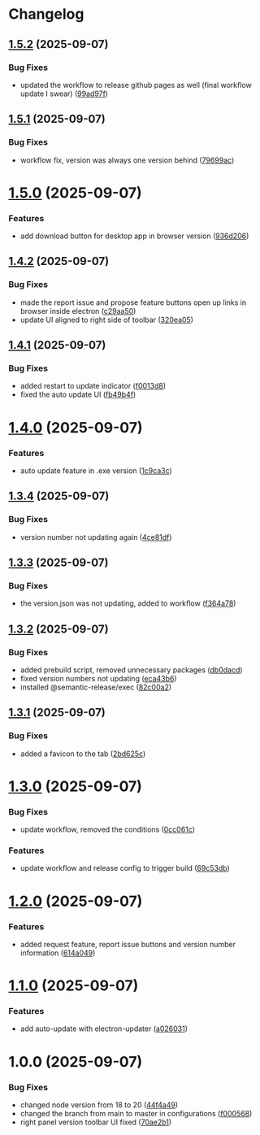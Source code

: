 # Changelog

## [1.5.2](https://github.com/raycastly/texture-ripper/compare/v1.5.1...v1.5.2) (2025-09-07)


### Bug Fixes

* updated the workflow to release github pages as well (final workflow update I swear) ([99ad97f](https://github.com/raycastly/texture-ripper/commit/99ad97f553d6dda2903fc5218ff560fcb50db2ea))

## [1.5.1](https://github.com/raycastly/texture-ripper/compare/v1.5.0...v1.5.1) (2025-09-07)


### Bug Fixes

* workflow fix, version was always one version behind ([79699ac](https://github.com/raycastly/texture-ripper/commit/79699ac65c0a59f968108da8a28e79a70b73335b))

# [1.5.0](https://github.com/raycastly/texture-ripper/compare/v1.4.2...v1.5.0) (2025-09-07)


### Features

* add download button for desktop app in browser version ([936d206](https://github.com/raycastly/texture-ripper/commit/936d2060e5403e21989b4811ead29d6350aac7a9))

## [1.4.2](https://github.com/raycastly/texture-ripper/compare/v1.4.1...v1.4.2) (2025-09-07)


### Bug Fixes

* made the report issue and propose feature buttons open up links in browser inside electron ([c29aa50](https://github.com/raycastly/texture-ripper/commit/c29aa50e5d02f6c7e334fc83cd4364329d9ea7e5))
* update UI aligned to right side of toolbar ([320ea05](https://github.com/raycastly/texture-ripper/commit/320ea05da8b04bf5948d660a5fcac5bc9b1bc2e7))

## [1.4.1](https://github.com/raycastly/texture-ripper/compare/v1.4.0...v1.4.1) (2025-09-07)


### Bug Fixes

* added restart to update indicator ([f0013d8](https://github.com/raycastly/texture-ripper/commit/f0013d88d818a7f4dca551859e2c98e4e50f5eee))
* fixed the auto update UI ([fb49b4f](https://github.com/raycastly/texture-ripper/commit/fb49b4f25bc79f8989f313b0ad72272a4a0d889e))

# [1.4.0](https://github.com/raycastly/texture-ripper/compare/v1.3.4...v1.4.0) (2025-09-07)


### Features

* auto update feature in .exe version ([1c9ca3c](https://github.com/raycastly/texture-ripper/commit/1c9ca3c9d74179d8e6ed1650100260caab255640))

## [1.3.4](https://github.com/raycastly/texture-ripper/compare/v1.3.3...v1.3.4) (2025-09-07)


### Bug Fixes

* version number not updating again ([4ce81df](https://github.com/raycastly/texture-ripper/commit/4ce81df937bb4bbfaf3099360462ad31a11e2543))

## [1.3.3](https://github.com/raycastly/texture-ripper/compare/v1.3.2...v1.3.3) (2025-09-07)


### Bug Fixes

* the version.json was not updating, added to workflow ([f364a78](https://github.com/raycastly/texture-ripper/commit/f364a788568567eeb036f3dd05e0816b6ed3d1be))

## [1.3.2](https://github.com/raycastly/texture-ripper/compare/v1.3.1...v1.3.2) (2025-09-07)


### Bug Fixes

* added prebuild script, removed unnecessary packages ([db0dacd](https://github.com/raycastly/texture-ripper/commit/db0dacd89ea86fa06010991f2dcf4b8a2b1c688f))
* fixed version numbers not updating ([eca43b6](https://github.com/raycastly/texture-ripper/commit/eca43b63dbaadb244228be017b2aa36e9a9a3e3c))
* installed @semantic-release/exec ([82c00a2](https://github.com/raycastly/texture-ripper/commit/82c00a246843dc61157dba309b843a0990472eb9))

## [1.3.1](https://github.com/raycastly/texture-ripper/compare/v1.3.0...v1.3.1) (2025-09-07)


### Bug Fixes

* added a favicon to the tab ([2bd625c](https://github.com/raycastly/texture-ripper/commit/2bd625c1d44ca793bf44bca76fcc52da8914c34a))

# [1.3.0](https://github.com/raycastly/texture-ripper/compare/v1.2.0...v1.3.0) (2025-09-07)


### Bug Fixes

* update workflow, removed the conditions ([0cc061c](https://github.com/raycastly/texture-ripper/commit/0cc061ce6e1345dd3f2be41b07b1f525c3a375bf))


### Features

* update workflow and release config to trigger build ([69c53db](https://github.com/raycastly/texture-ripper/commit/69c53db7ef83e1c8c5a612de41cca9b4c1dd2ba8))

# [1.2.0](https://github.com/raycastly/texture-ripper/compare/v1.1.0...v1.2.0) (2025-09-07)


### Features

* added request feature, report issue buttons and version number information ([614a049](https://github.com/raycastly/texture-ripper/commit/614a049aa90066684949834456537be2f32f5dc5))

# [1.1.0](https://github.com/raycastly/texture-ripper/compare/v1.0.0...v1.1.0) (2025-09-07)


### Features

* add auto-update with electron-updater ([a026031](https://github.com/raycastly/texture-ripper/commit/a0260314f8bcae19e98db739c57631a430121714))

# 1.0.0 (2025-09-07)


### Bug Fixes

* changed node version from 18 to 20 ([44f4a49](https://github.com/raycastly/texture-ripper/commit/44f4a497438581d35c55f0a4a96d6b2454fcfec5))
* changed the branch from main to master in configurations ([f000568](https://github.com/raycastly/texture-ripper/commit/f000568434ba0669f1538c10e6d76d37e113fc16))
* right panel version toolbar UI fixed ([70ae2b1](https://github.com/raycastly/texture-ripper/commit/70ae2b15d0135cb2044f97bd28d4e0c2a7aed8f9))
